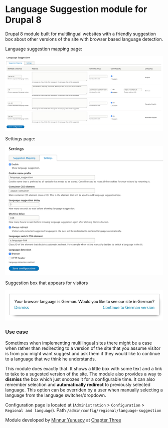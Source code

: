 # Language Suggestion module for Drupal 8

Drupal 8 module built for multilingual websites with a friendly suggestion box about other versions of the site with browser based language detection.

Language suggestion mapping page:

![Language Suggestion Drupal 8 module](https://github.com/minnur/language_suggestion/blob/master/assets/screenshot.png)

Settings page:

![Language Suggestion Drupal 8 module](https://github.com/minnur/language_suggestion/blob/master/assets/screenshot-2.png)

Suggestion box that appears for visitors

![Language Suggestion box Drupal 8 module](https://github.com/minnur/language_suggestion/blob/master/assets/suggestion-box.png)

### Use case

Sometimes when implementing multilingual sites there might be a case when rather than redirecting to a version of the site that you assume visitor is from you might want suggest and ask them if they would like to continue to a language that we think he understands.

This module does exactly that. It shows a little box with some text and a link to take to a sugested version of the site. The module also provides a way to **dismiss** the box which just snoozes it for a configurable time. It can also remember selection and **automatically redirect** to previously selected language. This option can be overriden by a user when manually selecting a language from the language switcher/dropdown.

Configuration page is located at (`Administration`  > `Configuration` > `Regional and language`). Path `/admin/config/regional/language-suggestion`


Module developed by [Minnur Yunusov](https://www.minnur.com) at [Chapter Three](https://www.chapterthree.com)
